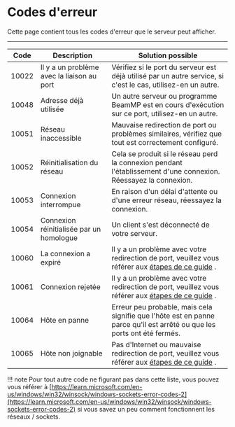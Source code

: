 # Codes d'erreur

Cette page contient tous les codes d'erreur que le serveur peut afficher.

---

Code | Description | Solution possible
--- | --- | ---
10022 | Il y a un problème avec la liaison au port | Vérifiez si le port du serveur est déjà utilisé par un autre service, si c'est le cas, utilisez-en un autre.
10048 | Adresse déjà utilisée | Un autre serveur ou programme BeamMP est en cours d'exécution sur ce port, utilisez-en un autre.
10051 | Réseau inaccessible | Mauvaise redirection de port ou problèmes similaires, vérifiez que tout est correctement configuré.
10052 | Réinitialisation du réseau | Cela se produit si le réseau perd la connexion pendant l'établissement d'une connexion. Réessayez la connexion.
10053 | Connexion interrompue | En raison d'un délai d'attente ou d'une erreur réseau, réessayez la connexion.
10054 | Connexion réinitialisée par un homologue | Un client s'est déconnecté de votre serveur.
10060 | La connexion a expiré | Il y a un problème avec votre redirection de port, veuillez vous référer aux [étapes de ce guide](create-a-server.md#1-port-forwarding) .
10061 | Connexion rejetée | Il y a un problème avec votre redirection de port, veuillez vous référer aux [étapes de ce guide](create-a-server.md#1-port-forwarding) .
10064 | Hôte en panne | Erreur peu probable, mais cela signifie que l'hôte est en panne parce qu'il est arrêté ou que les ports ont été fermés.
10065 | Hôte non joignable | Pas d'Internet ou mauvaise redirection de port, veuillez vous référer aux [étapes de ce guide](create-a-server.md#1-port-forwarding) .

!!! note Pour tout autre code ne figurant pas dans cette liste, vous pouvez vous référer à [https://learn.microsoft.com/en-us/windows/win32/winsock/windows-sockets-error-codes-2](https://learn.microsoft.com/en-us/windows/win32/winsock/windows-sockets-error-codes-2) si vous savez un peu comment fonctionnent les réseaux / sockets.
